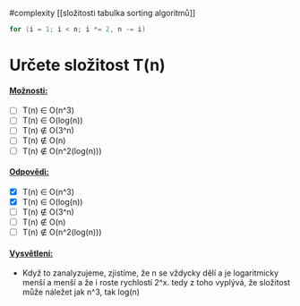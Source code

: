 #complexity
[[složitosti tabulka sorting algoritmů]]

```c
for (i = 1; i < n; i *= 2, n -= i)
```

# Určete složitost T(n)

#### <u>Možnosti:</u>
- [ ] T(n) ∈ O(n^3)
- [ ] T(n) ∈ O(log(n))
- [ ] T(n) ∉ O(3^n)
- [ ] T(n) ∉ O(n)
- [ ] T(n) ∉ O(n^2(log(n)))

#### <u>Odpovědi:</u>
- [x] T(n) ∈ O(n^3)
- [x] T(n) ∈ O(log(n))
- [ ] T(n) ∉ O(3^n)
- [ ] T(n) ∉ O(n)
- [ ] T(n) ∉ O(n^2(log(n)))

#### <u>Vysvětlení:</u>
- Když to zanalyzujeme, zjistíme, že n se vždycky dělí a je logaritmicky menší a menší a že i roste rychlostí 2^x. tedy z toho vyplývá, že složitost může náležet jak n^3, tak log(n)